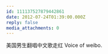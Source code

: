 ```yaml
---
id: 111137527879442861
date: 2012-07-24T01:39:00.000Z
reply: false
media_attachments: 0
---
```


美国男生翻唱中文歌走红 Voice of weibo. ​​​​

